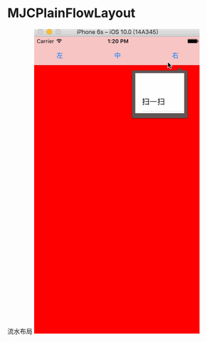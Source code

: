 # MJCPlainFlowLayout
流水布局
![image](https://github.com/MJCIOS/MJCDropdownMenu/raw/master/MJCDropdownMenuDemo/MJCDropdownMenuDemo/right.gif)

